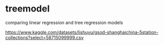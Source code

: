 # treemodel
comparing linear regression and tree regression models

https://www.kaggle.com/datasets/lishuyu/gsod-shanghaichina-5station-collections?select=58715099999.csv
